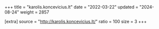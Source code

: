 +++
title = "karolis.koncevicius.lt"
date = "2022-03-22"
updated = "2024-08-24"
weight = 2857

[extra]
source = "http://karolis.koncevicius.lt/"
ratio = 100
size = 3
+++
